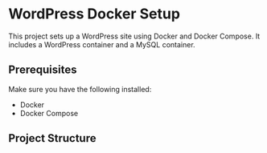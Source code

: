 # WordPress Docker Setup

This project sets up a WordPress site using Docker and Docker Compose. It includes a WordPress container and a MySQL container.

## Prerequisites

Make sure you have the following installed:
- Docker
- Docker Compose

## Project Structure

